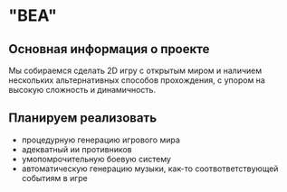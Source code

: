 # "BEA"
## Основная информация о проекте
Мы собираемся сделать 2D игру с открытым миром и наличием нескольких альтернативных способов прохождения, с упором на высокую сложность и динамичность.
## Планируем реализовать
- процедурную генерацию игрового мира
- адекватный ии противников
- умопомрочительную боевую систему
- автоматическую генерацию музыки, как-то соотвответствующей событиям в игре

